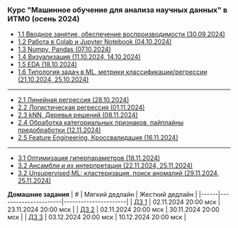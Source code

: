 ### Курс "Машинное обучение для анализа научных данных" в ИТМО (осень 2024)
- [1.1 Вводное занятие, обеспечение воспроизводимости (30.09.2024)](Lectures/Lecture%201)
- [1.2 Работа в Colab и Jupyter Notebook (04.10.2024)](Lectures/Lecture%202)
- [1.3 Numpy, Pandas (07.10.2024)](Lectures/Lecture%203)
- [1.4 Визуализация (11.10.2024, 14.10.2024)](Lectures/Lecture%204)
- [1.5 EDA (18.10.2024)](Lectures/Lecture%205)
- [1.6 Типология задач в ML, метрики классификации/регрессии (21.10.2024, 25.10.2024)](Lectures/Lectures%206-7)
______
- [2.1 Линейная регрессия (28.10.2024)](Lectures/Lecture%208)
- [2.2 Логистическая регрессия (01.11.2024)](Lectures/Lecture%209)
- [2.3 kNN, Деревья решений (08.11.2024)](Lectures/Lecture%209)
- [2.4 Обработка категориальных признаков, пайплайны предобработки (12.11.2024)](Lectures/Lecture%2010)
- [2.5 Feature Engineering, Кроссвалидация (16.11.2024)](Lectures/Lecture%2011)
______
- [3.1 Оптимизация гиперпараметров (18.11.2024)](Lectures/Lecture%2012)
- [3.2 Ансамбли и их интерпретация (22.11.2024, 25.11.2024)](Lectures/Lecture%2013)
- [3.2 Unsupervised ML: кластеризация, поиск аномалий (29.11.2024, 25.11.2024)](Lectures/Lecture%2014)


**Домашние задания**
| #    | Мягкий дедлайн       | Жесткий дедлайн      |
|------|----------------------|----------------------|
| [ДЗ 1](HW/hw_1.md) | 02.11.2024 20:00 мск | 23.11.2024 20:00 мск |
| [ДЗ 2](HW/hw_2.md) | 02.11.2024 20:00 мск | 30.11.2024 20:00 мск |
| [ДЗ 3](HW/hw_3.md) | 03.12.2024 20:00 мск | 10.12.2024 20:00 мск |
